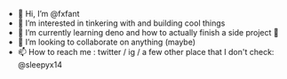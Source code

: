- 👋 Hi, I’m @fxfant
- 👀 I’m interested in tinkering with and building cool things
- 🌱 I’m currently learning deno and how to actually finish a side project 🤦
- 💞️ I’m looking to collaborate on anything (maybe)
- 📫 How to reach me : twitter / ig / a few other place that I don't check: @sleepyx14

<!---
fxfant/fxfant is a ✨ special ✨ repository because its `README.md` (this file) appears on your GitHub profile.
You can click the Preview link to take a look at your changes.
--->

